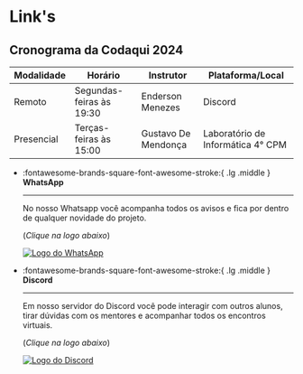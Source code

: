 # Link's

## Cronograma da Codaqui 2024

| Modalidade | Horário | Instrutor | Plataforma/Local |
| ---------- | ------- | --------- | ---------------- |
| Remoto     | Segundas-feiras às 19:30 | Enderson Menezes | Discord |
| Presencial | Terças-feiras às 15:00   | Gustavo De Mendonça | Laboratório de Informática 4° CPM | 

<div class="grid cards" markdown>

-   :fontawesome-brands-square-font-awesome-stroke:{ .lg .middle } __WhatsApp__

    ---

    No nosso Whatsapp você acompanha todos os avisos e fica por dentro de qualquer novidade do projeto. 
    
    (_Clique na logo abaixo_)

    [![Logo do WhatsApp](https://encrypted-tbn0.gstatic.com/images?q=tbn:ANd9GcTamvOqJHyNAZ_NUjZcXXTVaF3HCd17B-Su_Q&usqp=CAU)](https://chat.whatsapp.com/IvzONDeglw55ySBD71F4Up)

-   :fontawesome-brands-square-font-awesome-stroke:{ .lg .middle } __Discord__

    ---

    Em nosso servidor do Discord você pode interagir com outros alunos, tirar dúvidas com os mentores e acompanhar todos os encontros virtuais. 
    
    (_Clique na logo abaixo_)

    [![Logo do Discord](https://assets-global.website-files.com/6257adef93867e50d84d30e2/636e0b5061df29d55a92d945_full_logo_blurple_RGB.svg)](https://discord.com/invite/xuTtxqCPpz)

</div>
